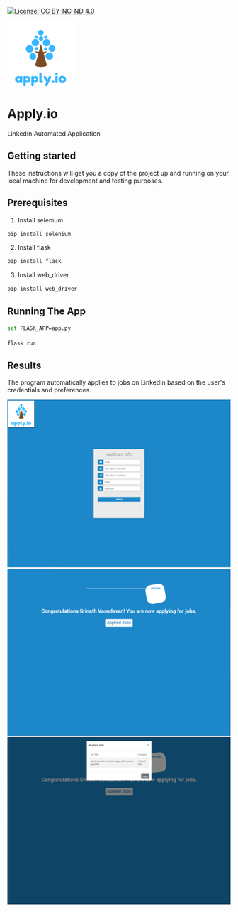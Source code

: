 [![License: CC BY-NC-ND 4.0](https://img.shields.io/badge/License-CC%20BY--NC--ND%204.0-lightgrey.svg)](https://creativecommons.org/licenses/by-nc-nd/4.0/)


<img src="templates/Images/apply.io_logo.png" width="150" height="150" />

# Apply.io
LinkedIn Automated Application


## Getting started
These instructions will get you a copy of the project up and running on your local machine for development and testing purposes.

## Prerequisites
1. Install selenium.
```bash
pip install selenium
```
2. Install flask
```bash
pip install flask
```
3. Install web_driver
```bash
pip install web_driver
```

## Running The App

```bash
set FLASK_APP=app.py

flask run
```
## Results
The program automatically applies to jobs on LinkedIn based on the user's credentials and preferences.


<img src="assets/unknown1.png"  />


<img src="assets/unknown2.png"  />


<img src="assets/unknown3.png"  />
